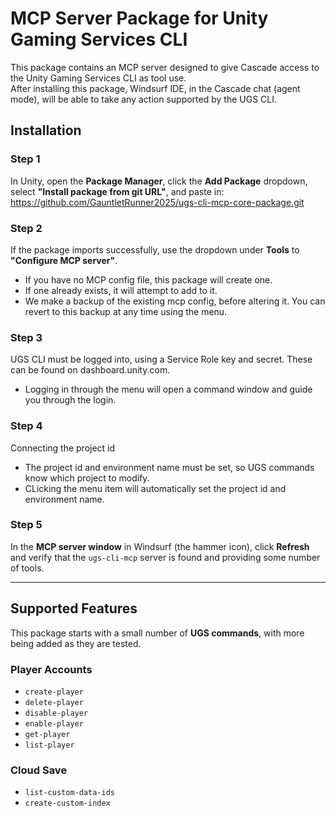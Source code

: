 # MCP Server Package for Unity Gaming Services CLI

This package contains an MCP server designed to give Cascade access to the Unity Gaming Services CLI as tool use.  
After installing this package, Windsurf IDE, in the Cascade chat (agent mode), will be able to take any action supported by the UGS CLI.

## Installation

### Step 1
In Unity, open the **Package Manager**, click the **Add Package** dropdown, select **"Install package from git URL"**, and paste in:
https://github.com/GauntletRunner2025/ugs-cli-mcp-core-package.git

### Step 2
If the package imports successfully, use the dropdown under **Tools** to **"Configure MCP server"**.  
- If you have no MCP config file, this package will create one.  
- If one already exists, it will attempt to add to it.
- We make a backup of the existing mcp config, before altering it. You can revert to this backup at any time using the menu.

### Step 3
UGS CLI must be logged into, using a Service Role key and secret. These can be found on dashboard.unity.com. 
- Logging in through the menu will open a command window and guide you through the login.

### Step 4
Connecting the project id
- The project id and environment name must be set, so UGS commands know which project to modify.
- CLicking the menu item will automatically set the project id and environment name.
  
### Step 5
In the **MCP server window** in Windsurf (the hammer icon), click **Refresh** and verify that the `ugs-cli-mcp` server is found and providing some number of tools.

---

## Supported Features

This package starts with a small number of **UGS commands**, with more being added as they are tested.

### **Player Accounts**
- `create-player`
- `delete-player`
- `disable-player`
- `enable-player`
- `get-player`
- `list-player`

### **Cloud Save**
- `list-custom-data-ids`
- `create-custom-index`
